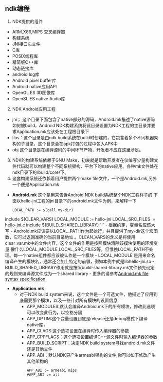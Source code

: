 ## ndk编程
1. NDK提供的组件
  - ARM,X86,MIPS 交叉编译器
  - 构建系统
  - JNI接口头文件
  - C库
  - POSIX线程库
  - 精简版C++库
  - 动态链接库
  - android log库
  - Android pixel buffer库
  - Android native应用API
  - OpenGL ES 3D图像库
  - OpenSL ES native Audio库
2. NDK Android应用工程
  - jni； 这个目录下面包含了native部分的源码，Android.mk描述了native源码如何被build，Android NDK构建系统将此目录设置为NDK工程的主目录并要求Application.mk应该处在工程根目录下
  - libs：这个目录是由ndk build系统在build时创建的，它包含着多个不同机器架构的子目录，这个目录会在apk打包的过程中包入APK中
  - obj 这个目录是在编译源码的中间环节产物，开发者不应在这里涉足。
3. NDK的构建系统依赖于GNU Make，初衷就是帮助开发者在仅编写少量构建文件代码就可以构建整个不同系统架构、平台下的native应用。各种mk文件处在ndk目录下的/build/core/下。
4. 这套构建系统还依赖着用户提供两个make file文件，一个是Android.mk,另外一个便是Application.mk
  - **Android.mk** 这个是用来告诉Android NDK build系统整个NDK工程样子的
    下面以hello-jni工程的jni目录下的android.mk文件为例，来解释一下
    ```
    LOCAL_PATH := $(call my-dir)
include $(CLEAR_VARS)
LOCAL_MODULE    := hello-jni
LOCAL_SRC_FILES := hello-jni.c
include $(BUILD_SHARED_LIBRARY)
    ```
      - 根据约定，变量名应该大写
      - Android.mk应该要以LOCAL_PATH作为起始行，并且提供了my-dir这个宏函数，它可以返回准确的当前目录地址
      。CLEAN_VARS的含义是将使用clear_var.mk中的文件内容，这个文件的作用是按照模块清除该模块使用的环境变量
      像什么LOCAL_MODULE,LOCAL_SRC_FILES等，但惟独LOCAL_PATH不处理。每一个native组件都应该被认作是一个模块
      - LOCAL_MODULE 是用来命名编译产生的模块名，通常还会加上特定的前缀，例如本例中就是libhello-jni.so
      - BUILD_SHARED_LIBRARY作用就是按照build-shared-library.mk文件预先设定的规则来编译源文件成为一个shared library
      - 更多的请参考[Android.mk file syntax specification](http://www.kandroid.org/ndk/docs/ANDROID-MK.html)
  - **Application.mk**
    - 对于NDK build system来说，这个文件是一个可选文件，他描述了应用到底需要那个模块，以及一些针对所有模块的设置信息
      - APP_MODULES:默认会编译Android.mk下的所有模块，修改此选项可以改变此行为，以空格分隔
      - APP_OPTIM:这个变量设置到底是release还是debug模式下编译native库，
      - APP_CLAGS:这个选项设置在编译时传入编译器的参数
      - APP_CPPFLAGS：这个选项设置编译C++源文件时输入编译器的参数
      - APP_BUILD_SCRIPT：决定NDK build system寻找android.mk文件还是其他文件
      - APP_ABI：默认NDK只产生armeabi架构的文件,你可以如下修改产生其他架构的
        ```
        APP_ABI := armeabi mips
        #APP_ABI := all
        ```
